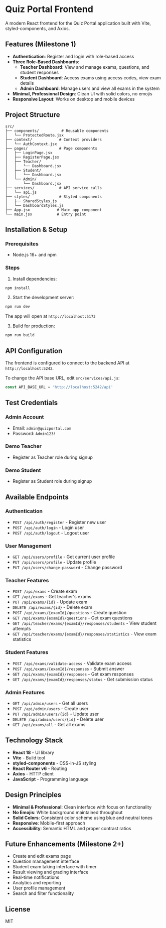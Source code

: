 # Quiz Portal Frontend

A modern React frontend for the Quiz Portal application built with Vite, styled-components, and Axios.

## Features (Milestone 1)

- **Authentication**: Register and login with role-based access
- **Three Role-Based Dashboards**:
  - **Teacher Dashboard**: View and manage exams, questions, and student responses
  - **Student Dashboard**: Access exams using access codes, view exam details
  - **Admin Dashboard**: Manage users and view all exams in the system
- **Minimal, Professional Design**: Clean UI with solid colors, no emojis
- **Responsive Layout**: Works on desktop and mobile devices

## Project Structure

```
src/
├── components/          # Reusable components
│   └── ProtectedRoute.jsx
├── context/            # Context providers
│   └── AuthContext.jsx
├── pages/              # Page components
│   ├── LoginPage.jsx
│   ├── RegisterPage.jsx
│   ├── Teacher/
│   │   └── Dashboard.jsx
│   ├── Student/
│   │   └── Dashboard.jsx
│   └── Admin/
│       └── Dashboard.jsx
├── services/           # API service calls
│   └── api.js
├── styles/             # Styled components
│   ├── SharedStyles.js
│   └── DashboardStyles.js
├── App.jsx            # Main app component
└── main.jsx           # Entry point
```

## Installation & Setup

### Prerequisites
- Node.js 16+ and npm

### Steps

1. Install dependencies:
```bash
npm install
```

2. Start the development server:
```bash
npm run dev
```

The app will open at `http://localhost:5173`

3. Build for production:
```bash
npm run build
```

## API Configuration

The frontend is configured to connect to the backend API at `http://localhost:5242`. 

To change the API base URL, edit `src/services/api.js`:
```javascript
const API_BASE_URL = 'http://localhost:5242/api'
```

## Test Credentials

### Admin Account
- Email: `admin@quizportal.com`
- Password: `Admin123!`

### Demo Teacher
- Register as Teacher role during signup

### Demo Student
- Register as Student role during signup

## Available Endpoints

### Authentication
- `POST /api/auth/register` - Register new user
- `POST /api/auth/login` - Login user
- `POST /api/auth/logout` - Logout user

### User Management
- `GET /api/users/profile` - Get current user profile
- `PUT /api/users/profile` - Update profile
- `PUT /api/users/change-password` - Change password

### Teacher Features
- `POST /api/exams` - Create exam
- `GET /api/exams` - Get teacher's exams
- `PUT /api/exams/{id}` - Update exam
- `DELETE /api/exams/{id}` - Delete exam
- `POST /api/exams/{examId}/questions` - Create question
- `GET /api/exams/{examId}/questions` - Get exam questions
- `GET /api/teacher/exams/{examId}/responses/students` - View student attempts
- `GET /api/teacher/exams/{examId}/responses/statistics` - View exam statistics

### Student Features
- `POST /api/exams/validate-access` - Validate exam access
- `POST /api/exams/{examId}/responses` - Submit answer
- `GET /api/exams/{examId}/responses` - Get exam responses
- `GET /api/exams/{examId}/responses/status` - Get submission status

### Admin Features
- `GET /api/admin/users` - Get all users
- `POST /api/admin/users` - Create user
- `PUT /api/admin/users/{id}` - Update user
- `DELETE /api/admin/users/{id}` - Delete user
- `GET /api/exams/all` - Get all exams

## Technology Stack

- **React 18** - UI library
- **Vite** - Build tool
- **styled-components** - CSS-in-JS styling
- **React Router v6** - Routing
- **Axios** - HTTP client
- **JavaScript** - Programming language

## Design Principles

- **Minimal & Professional**: Clean interface with focus on functionality
- **No Emojis**: White background maintained throughout
- **Solid Colors**: Consistent color scheme using blue and neutral tones
- **Responsive**: Mobile-first approach
- **Accessibility**: Semantic HTML and proper contrast ratios

## Future Enhancements (Milestone 2+)

- Create and edit exams page
- Question management interface
- Student exam taking interface with timer
- Result viewing and grading interface
- Real-time notifications
- Analytics and reporting
- User profile management
- Search and filter functionality

## License

MIT
